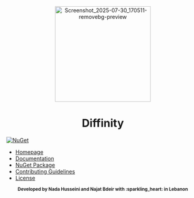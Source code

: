 <div align="center">
  <img src="https://github.com/user-attachments/assets/b31874d5-2771-477f-a7e5-cced9af0b257" width="250" height="250" alt="Screenshot_2025-07-30_170511-removebg-preview" />
  <h1> Diffinity</h1>
</div>


[![NuGet](https://img.shields.io/nuget/v/Diffinity.svg)](https://www.nuget.org/packages/Diffinity)

- [Homepage](https://HelenNow.github.io/Diffinity/index.html)
- [Documentation](docs/documentation.md)
- [NuGet Package](https://www.nuget.org/packages/Diffinity/)
- [Contributing Guidelines](CONTRIBUTING.md)
- [License](LICENSE)


<div align="center">
  <sub><strong>Developed by Nada Husseini and Najat Bdeir with :sparkling_heart: in Lebanon</strong></sub>
</div>
